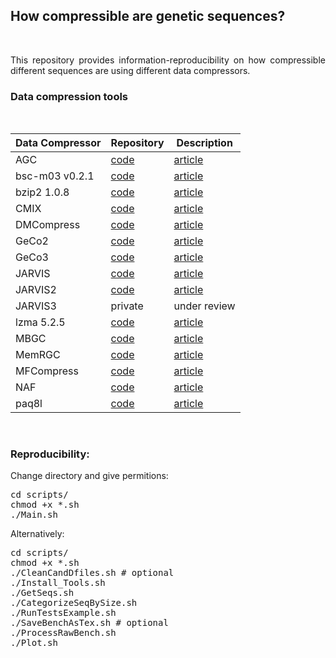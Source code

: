 
## <b>How compressible are genetic sequences?</b> ##

<br>

<p align="justify">This repository provides information-reproducibility on how compressible different sequences are using different data compressors.</p>

### Data compression tools ###

<br>
<div align="center">

| Data Compressor | Repository | Description  |
|-----------------|------------|--------------|
| AGC      |<a href="https://github.com/refresh-bio/agc">code</a>  | <a href="https://doi.org/10.1101/2022.04.07.487441">article</a>|
| bsc-m03 v0.2.1  |<a href="https://github.com/IlyaGrebnov/bsc-m03">code</a>  | <a href="https://github.com/IlyaGrebnov/bsc-m03">article</a>|
| bzip2 1.0.8     |<a href="https://sourceware.org/bzip2/">code</a>  | <a href="https://sourceware.org/bzip2/">article</a>|
| CMIX      |<a href="https://github.com/byronknoll/cmix">code</a>  | <a href="http://www.byronknoll.com/cmix.html ">article</a>|
| DMCompress      |<a href="https://rongjiewang.github.io/DMcompress/">code</a>  | <a href="https://doi.org/10.1109/BIBM.2016.7822621">article</a>|
| GeCo2           |<a href="https://github.com/cobilab/geco2">code</a>  | <a href="https://link.springer.com/chapter/10.1007/978-3-030-23873-5_17">article</a>|
| GeCo3           |<a href="https://github.com/cobilab/geco3">code</a>  | <a href="https://doi.org/10.1093/gigascience/giaa119">article</a>|
| JARVIS          |<a href="https://github.com/cobilab/jarvis">code</a>  | <a href="https://doi.org/10.3390/e21111074">article</a>|
| JARVIS2         |<a href="https://github.com/cobioders/jarvis2">code</a>  | <a href="https://ieeexplore.ieee.org/document/10125337/">article</a> |
| JARVIS3         |private  | under review |
| lzma 5.2.5      |<a href="https://tukaani.org/xz/">code</a>  | <a href="https://tukaani.org/xz/">article</a>|
| MBGC      |<a href="https://github.com/kowallus/mbgc">code</a>  | <a href="https://doi.org/10.1093/gigascience/giab099">article</a>|
| MemRGC      |<a href="https://github.com/yuansliu/memRGC">code</a>  | <a href="https://doi.org/10.1093/bioinformatics/btaa572">article</a>|
| MFCompress      |<a href="http://sweet.ua.pt/ap/software/mfcompress/MFCompress-linux64-1.01.tgz">code</a>  | <a href="https://doi.org/10.1093/bioinformatics/btt594">article</a>|
| NAF             |<a href="https://github.com/KirillKryukov/naf">code</a>  | <a href="https://doi.org/10.1093/bioinformatics/btz144">article</a>|
| paq8l           |<a href="http://mattmahoney.net/dc/paq8l.zip">code</a>  | <a href="http://mattmahoney.net/dc/#paq">article</a>|

</div>
<br>

### Reproducibility: ###

Change directory and give permitions:
<pre>
cd scripts/
chmod +x *.sh
./Main.sh
</pre>

Alternatively:
<pre>
cd scripts/
chmod +x *.sh
./CleanCandDfiles.sh # optional
./Install_Tools.sh
./GetSeqs.sh
./CategorizeSeqBySize.sh
./RunTestsExample.sh
./SaveBenchAsTex.sh # optional 
./ProcessRawBench.sh
./Plot.sh
</pre>
